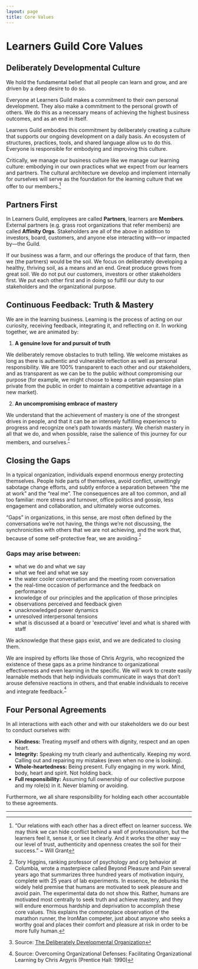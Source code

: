 ```yaml
---
layout: page
title: Core Values
---
```


# Learners Guild Core Values

## Deliberately Developmental Culture

We hold the fundamental belief that all people can learn and grow, and are driven by a deep desire to do so.

Everyone at Learners Guild makes a commitment to their own personal development. They also make a commitment to the personal growth of others. We do this as a necessary means of achieving the highest business outcomes, and as an end in itself.

Learners Guild embodies this commitment by deliberately creating a culture that supports our ongoing development on a daily basis. An ecosystem of structures, practices, tools, and shared language allow us to do this. Everyone is responsible for embodying and improving this culture.

Critically, we manage our business culture like we manage our learning culture: embodying in our own practices what we expect from our learners and partners. The cultural architecture we develop and implement internally for ourselves will serve as the foundation for the learning culture that we offer to our members.[^1]

## Partners First

In Learners Guild, employees are called **Partners**, learners are **Members**. External partners (e.g. grass root organizations that refer members) are called **Affinity Orgs**. Stakeholders are all of the above in addition to investors, board, customers, and anyone else interacting with—or impacted by—the Guild.

If our business was a farm, and our offerings the produce of that farm, then we (the partners) would be the soil. We focus on deliberately developing a healthy, thriving soil, as a means and an end. Great produce grows from great soil. We do not put our customers, investors or other stakeholders first. We put each other first and in doing so fulfill our duty to our stakeholders and the organizational purpose.

## Continuous Feedback: Truth & Mastery

We are in the learning business. Learning is the process of acting on our curiosity, receiving feedback, integrating it, and reflecting on it. In working together, we are animated by:

1. **A genuine love for and pursuit of truth**

  We deliberately remove obstacles to truth telling. We welcome mistakes as long as there is authentic and vulnerable reflection as well as personal responsibility. We are 100% transparent to each other and our stakeholders, and as transparent as we can be to the public without compromising our purpose (for example, we might choose to keep a certain expansion plan private from the public in order to maintain a competitive advantage in a new market).

2. **An uncompromising embrace of mastery**

  We understand that the achievement of mastery is one of the strongest drives in people, and that it can be an intensely fulfilling experience to progress and recognize one’s path towards mastery. We cherish mastery in all that we do, and when possible, raise the salience of this journey for our members, and ourselves.<sup name="a2">[^2]</sup>

## Closing the Gaps

In a typical organization, individuals expend enormous energy protecting themselves. People hide parts of themselves, avoid conflict, unwittingly sabotage change efforts, and subtly enforce a separation between “the me at work” and the “real me”. The consequences are all too common, and all too familiar: more stress and turnover, office politics and gossip, less engagement and collaboration, and ultimately worse outcomes.

“Gaps” in organizations, in this sense, are most often defined by the conversations we’re not having, the things we’re not discussing, the synchronicities with others that we are not achieving, and the work that, because of some self-protective fear, we are avoiding.<sup name="a3">[^3]</sup>

### Gaps may arise between:

* what we do and what we say
* what we feel and what we say
* the water cooler conversation and the meeting room conversation
* the real-time occasion of performance and the feedback on performance
* knowledge of our principles and the application of those principles
* observations perceived and feedback given
* unacknowledged power dynamics
* unresolved interpersonal tensions
* what is discussed at a board or 'executive' level and what is shared with staff

We acknowledge that these gaps exist, and we are dedicated to closing them.

We are inspired by efforts like those of Chris Argyris, who recognized the existence of these gaps as a prime hindrance to organizational effectiveness and even learning in the specific. We will work to create easily learnable methods that help individuals communicate in ways that don’t arouse defensive reactions in others, and that enable individuals to receive and integrate feedback.<sup name="a4">[^4]</sup>

## Four Personal Agreements

In all interactions with each other and with our stakeholders we do our best to conduct ourselves with:

* **Kindness:** Treating myself and others with dignity, respect and an open heart.
* **Integrity:** Speaking my truth clearly and authentically. Keeping my word. Calling out and repairing my mistakes (even when no one is looking).
* **Whole-heartedness:** Being present. Fully engaging in my work. Mind, body, heart and spirit. Not holding back.
* **Full responsibility:** Assuming full ownership of our collective purpose and my role(s) in it. Never blaming or avoiding.

Furthermore, we all share responsibility for holding each other accountable to these agreements.

---

[^1]: “Our relations with each other has a direct effect on learner success. We may think we can hide conflict behind a wall of professionalism, but the learners feel it, sense it, or see it clearly. And it works the other way — our level of trust, authenticity and openness creates the soil for their success.” ~ Will Grant

[^2]: Tory Higgins, ranking professor of psychology and org behavior at Columbia, wrote a masterpiece called Beyond Pleasure and Pain several years ago that summarizes three hundred years of motivation inquiry, complete with 25 years of lab experiments. In essence, he debunks the widely held premise that humans are motivated to seek pleasure and avoid pain. The experimental data do not show this. Rather, humans are motivated most centrally to seek truth and achieve mastery, and they will endure enormous hardship and deprivation to accomplish these core values. This explains the commonplace observation of the marathon runner, the IronMan competer, just about anyone who seeks a worthy goal and places their comfort and pleasure at risk in order to be more fully human.

[^3]: Source: [The Deliberately Developmental Organization](https://static1.squarespace.com/static/54541a13e4b0331fc2f2a0f7/t/550b6b72e4b0ff02510e1594/1426811762075/W2G+What+is+a+DDO+Sept+2013+Copyrighted.pdf)

[^4]: Source: Overcoming Organizational Defenses: Facilitating Organizational Learning
 by Chris Argyris (Prentice Hall: 1990)
